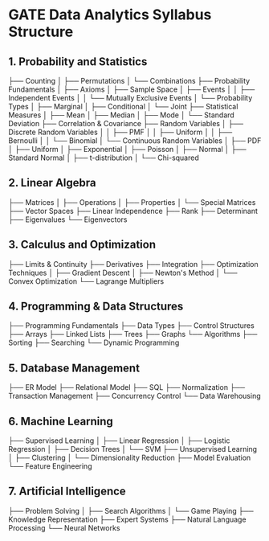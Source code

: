 # GATE Data Analytics Syllabus Structure

## 1. Probability and Statistics
├── Counting
│   ├── Permutations
│   └── Combinations
├── Probability Fundamentals
│   ├── Axioms
│   ├── Sample Space
│   ├── Events
│   │   ├── Independent Events
│   │   └── Mutually Exclusive Events
│   └── Probability Types
│       ├── Marginal
│       ├── Conditional 
│       └── Joint
├── Statistical Measures
│   ├── Mean
│   ├── Median
│   ├── Mode
│   └── Standard Deviation
├── Correlation & Covariance
├── Random Variables
│   ├── Discrete Random Variables
│   │   ├── PMF
│   │   ├── Uniform
│   │   ├── Bernoulli
│   │   └── Binomial
│   └── Continuous Random Variables
│       ├── PDF
│       ├── Uniform
│       ├── Exponential
│       ├── Poisson
│       ├── Normal
│       ├── Standard Normal
│       ├── t-distribution
│       └── Chi-squared

## 2. Linear Algebra
├── Matrices
│   ├── Operations
│   ├── Properties
│   └── Special Matrices
├── Vector Spaces
├── Linear Independence
├── Rank
├── Determinant
├── Eigenvalues
└── Eigenvectors

## 3. Calculus and Optimization
├── Limits & Continuity
├── Derivatives
├── Integration
├── Optimization Techniques
│   ├── Gradient Descent
│   ├── Newton's Method
│   └── Convex Optimization
└── Lagrange Multipliers

## 4. Programming & Data Structures
├── Programming Fundamentals
├── Data Types
├── Control Structures
├── Arrays
├── Linked Lists
├── Trees
├── Graphs
└── Algorithms
    ├── Sorting
    ├── Searching
    └── Dynamic Programming

## 5. Database Management
├── ER Model
├── Relational Model
├── SQL
├── Normalization
├── Transaction Management
├── Concurrency Control
└── Data Warehousing

## 6. Machine Learning
├── Supervised Learning
│   ├── Linear Regression
│   ├── Logistic Regression
│   ├── Decision Trees
│   └── SVM
├── Unsupervised Learning
│   ├── Clustering
│   └── Dimensionality Reduction
├── Model Evaluation
└── Feature Engineering

## 7. Artificial Intelligence
├── Problem Solving
│   ├── Search Algorithms
│   └── Game Playing
├── Knowledge Representation
├── Expert Systems
├── Natural Language Processing
└── Neural Networks